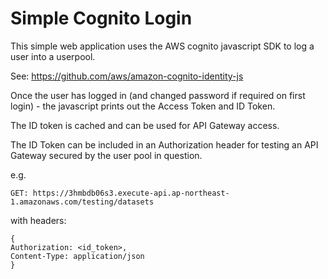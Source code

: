# Simple Cognito Login

This simple web application uses the AWS cognito javascript SDK to log a user into a userpool.

See: https://github.com/aws/amazon-cognito-identity-js

Once the user has logged in (and changed password if required on first login) - the javascript prints out the Access Token and ID Token.

The ID token is cached and can be used for API Gateway access.

The ID Token can be included in an Authorization header for testing an API Gateway secured by the user pool in question.

e.g.

```
GET: https://3hmbdb06s3.execute-api.ap-northeast-1.amazonaws.com/testing/datasets
```

with headers:

```
{
Authorization: <id_token>,
Content-Type: application/json
}
```